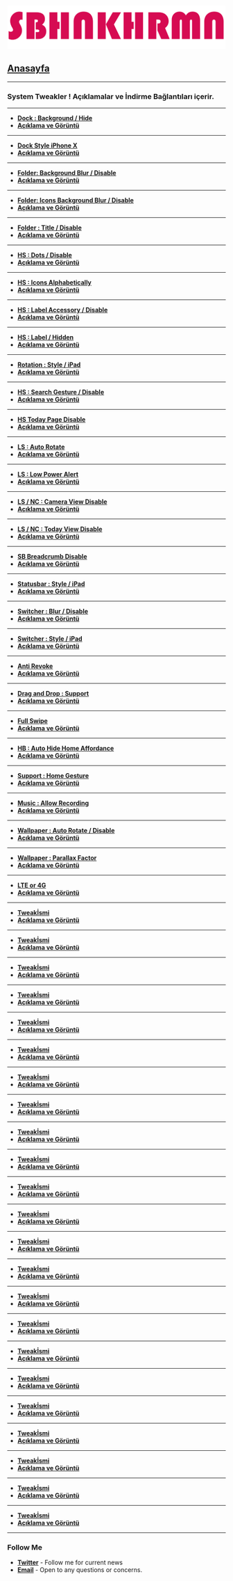 ![download](https://github.com/sbhnkhrmn/sbhnkhrmn.github.io/raw/master/ikonlar/ReadMe2_Sbhnkhrmn.png)

## [**Anasayfa**](https://github.com/sbhnkhrmn/sbhnkhrmn.github.io) 
________________________
### System Tweakler ! Açıklamalar ve İndirme Bağlantıları içerir.
________________________

* [**Dock : Background / Hide**](https://github.com/sbhnkhrmn/sbhnkhrmn.github.io/raw/master/debs/com.sbhnkhrmn.dock.backgroundhidden_0.0.1_iphoneos-arm.deb)
* [**Açıklama ve Görüntü**](https://sbhnkhrmn.github.io/depictions/com.sbhnkhrmn.dock.backgroundhidden/index.html)
________________________
* [**Dock Style iPhone X**](https://github.com/sbhnkhrmn/sbhnkhrmn.github.io/raw/master/debs/com.sbhnkhrmn.dock.stylex_0.0.1_iphoneos-arm.de)
* [**Açıklama ve Görüntü**](https://sbhnkhrmn.github.io/depictions/com.sbhnkhrmn.dock.stylex/index.html)
________________________
* [**Folder: Background Blur / Disable**](https://github.com/sbhnkhrmn/sbhnkhrmn.github.io/raw/master/debs/com.sbhnkhrmn.folder.backgroundblur_0.0.1_iphoneos-arm.deb)
* [**Açıklama ve Görüntü**](https://sbhnkhrmn.github.io/depictions/com.sbhnkhrmn.folder.backgroundblur/index.html)
________________________
* [**Folder: Icons Background Blur / Disable**](https://github.com/sbhnkhrmn/sbhnkhrmn.github.io/raw/master/debs/com.sbhnkhrmn.folder.iconsbackgroundblur_0.0.1_iphoneos-arm.deb)
* [**Açıklama ve Görüntü**](https://sbhnkhrmn.github.io/depictions/com.sbhnkhrmn.folder.iconsbackgroundblur/index.html)
________________________
* [**Folder : Title / Disable**](https://github.com/sbhnkhrmn/sbhnkhrmn.github.io/raw/master/debs/com.sbhnkhrmn.folder.title.disable_0.0.1_iphoneos-arm.deb)
* [**Açıklama ve Görüntü**](https://sbhnkhrmn.github.io/depictions/com.sbhnkhrmn.folder.title.disable/index.html)
________________________
* [**HS : Dots / Disable**](https://github.com/sbhnkhrmn/sbhnkhrmn.github.io/raw/master/debs/com.sbhnkhrmn.homescreen.dots.disable_0.0.1_iphoneos-arm.deb)
* [**Açıklama ve Görüntü**](https://sbhnkhrmn.github.io/depictions/com.sbhnkhrmn.homescreen.dots.disable/index.html)
________________________
* [**HS : Icons Alphabetically**](https://github.com/sbhnkhrmn/sbhnkhrmn.github.io/raw/master/debs/com.sbhnkhrmn.homescreen.iconsalphabetically_0.0.1_iphoneos-arm.deb)
* [**Açıklama ve Görüntü**](https://sbhnkhrmn.github.io/depictions/com.sbhnkhrmn.homescreen.iconsalphabetically/index.html)
________________________
* [**HS : Label Accessory / Disable**](https://github.com/sbhnkhrmn/sbhnkhrmn.github.io/raw/master/debs/com.sbhnkhrmn.homescreen.label.accessory.disable_0.0.1_iphoneos-arm.deb)
* [**Açıklama ve Görüntü**](https://sbhnkhrmn.github.io/depictions/com.sbhnkhrmn.homescreen.label.accessory.disable/index.html)
________________________
* [**HS : Label / Hidden**](https://github.com/sbhnkhrmn/sbhnkhrmn.github.io/raw/master/debs/com.sbhnkhrmn.homescreen.label.hidden_0.0.1_iphoneos-arm.deb)
* [**Açıklama ve Görüntü**](https://sbhnkhrmn.github.io/depictions/com.sbhnkhrmn.homescreen.label.hidden/index.html)
________________________
* [**Rotation : Style / iPad**](https://github.com/sbhnkhrmn/sbhnkhrmn.github.io/raw/master/debs/com.sbhnkhrmn.homescreen.rotation.styleipad_0.0.1_iphoneos-arm.deb)
* [**Açıklama ve Görüntü**](https://sbhnkhrmn.github.io/depictions/com.sbhnkhrmn.homescreen.rotation.styleipad/index.html)
________________________
* [**HS : Search Gesture / Disable**](https://github.com/sbhnkhrmn/sbhnkhrmn.github.io/raw/master/debs/com.sbhnkhrmn.homescreen.searchgesture.disable_0.0.1_iphoneos-arm.deb)
* [**Açıklama ve Görüntü**](https://sbhnkhrmn.github.io/depictions/com.sbhnkhrmn.homescreen.searchgesture.disable/index.html)
________________________
* [**HS Today Page Disable**](https://github.com/sbhnkhrmn/sbhnkhrmn.github.io/raw/master/debs/com.sbhnkhrmn.homescreen.todaypage_0.0.1_iphoneos-arm.deb)
* [**Açıklama ve Görüntü**](https://sbhnkhrmn.github.io/depictions/com.sbhnkhrmn.homescreen.todaypage/index.html)
________________________
* [**LS : Auto Rotate**](https://github.com/sbhnkhrmn/sbhnkhrmn.github.io/raw/master/debs/com.sbhnkhrmn.lockscreen.autorotate_0.0.1_iphoneos-arm.deb)
* [**Açıklama ve Görüntü**](https://sbhnkhrmn.github.io/depictions/com.sbhnkhrmn.lockscreen.autorotate/index.html)
________________________
* [**LS : Low Power Alert**](https://github.com/sbhnkhrmn/sbhnkhrmn.github.io/raw/master/debs/com.sbhnkhrmn.lockscreen.lowpoweralert_0.0.1_iphoneos-arm.deb)
* [**Açıklama ve Görüntü**](https://sbhnkhrmn.github.io/depictions/com.sbhnkhrmn.lockscreen.lowpoweralert/index.html)
________________________

* [**LS / NC : Camera View Disable**](https://github.com/sbhnkhrmn/sbhnkhrmn.github.io/raw/master/debs/com.sbhnkhrmn.lockscren.notification.cameraview.disable_0.0.1_iphoneos-arm.deb)
* [**Açıklama ve Görüntü**](https://sbhnkhrmn.github.io/depictions/com.sbhnkhrmn.lockscren.notification.cameraview.disable/index.html)
________________________

* [**LS / NC : Today View Disable**](https://github.com/sbhnkhrmn/sbhnkhrmn.github.io/raw/master/debs/com.sbhnkhrmn.lockscren.notification.todayview.disable_0.0.1_iphoneos-arm.deb)
* [**Açıklama ve Görüntü**](https://sbhnkhrmn.github.io/depictions/com.sbhnkhrmn.lockscren.notification.todayview.disable/index.html)
________________________

* [**SB Breadcrumb Disable**](https://github.com/sbhnkhrmn/sbhnkhrmn.github.io/raw/master/debs/com.sbhnkhrmn.statusbar.breadcrumb.disable_0.0.1_iphoneos-arm.deb)
* [**Açıklama ve Görüntü**](https://sbhnkhrmn.github.io/depictions/com.sbhnkhrmn.statusbar.breadcrumb.disable/index.html)
________________________

* [**Statusbar : Style / iPad**](https://github.com/sbhnkhrmn/sbhnkhrmn.github.io/raw/master/debs/com.sbhnkhrmn.statusbar.styleipad_0.0.1_iphoneos-arm.deb)
* [**Açıklama ve Görüntü**](https://sbhnkhrmn.github.io/depictions/com.sbhnkhrmn.statusbar.styleipad/index.html)
________________________

* [**Switcher : Blur / Disable**](https://github.com/sbhnkhrmn/sbhnkhrmn.github.io/raw/master/debs/com.sbhnkhrmn.switcher.noblur_0.0.1_iphoneos-arm.deb)
* [**Açıklama ve Görüntü**](https://sbhnkhrmn.github.io/depictions/com.sbhnkhrmn.switcher.noblur/index.html)
________________________

* [**Switcher : Style / iPad**](https://github.com/sbhnkhrmn/sbhnkhrmn.github.io/raw/master/debs/com.sbhnkhrmn.switcher.styleipad_0.0.1_iphoneos-arm.deb)
* [**Açıklama ve Görüntü**](https://sbhnkhrmn.github.io/depictions/com.sbhnkhrmn.switcher.styleipad/index.html)
________________________

* [**Anti Revoke**](https://github.com/sbhnkhrmn/sbhnkhrmn.github.io/raw/master/debs/com.sbhnkhrmn.antirevoke_0.0.1_iphoneos-arm.deb)
* [**Açıklama ve Görüntü**](https://sbhnkhrmn.github.io/depictions/com.sbhnkhrmn.antirevoke/index.html)
________________________

* [**Drag and Drop : Support**](https://github.com/sbhnkhrmn/sbhnkhrmn.github.io/raw/master/debs/com.sbhnkhrmn.dragdropsupport_0.0.1_iphoneos-arm.deb)
* [**Açıklama ve Görüntü**](https://sbhnkhrmn.github.io/depictions/com.sbhnkhrmn.dragdropsupport/index.html)
________________________

* [**Full Swipe**](https://github.com/sbhnkhrmn/sbhnkhrmn.github.io/raw/master/debs/com.sbhnkhrmn.fullswipe_0.0.1_iphoneos-arm.deb)
* [**Açıklama ve Görüntü**](https://sbhnkhrmn.github.io/depictions/com.sbhnkhrmn.fullswipe/index.html)
________________________

* [**HB : Auto Hide Home Affordance**](https://github.com/sbhnkhrmn/sbhnkhrmn.github.io/raw/master/debs/com.sbhnkhrmn.homebar.autohide_0.0.1_iphoneos-arm.deb)
* [**Açıklama ve Görüntü**](https://sbhnkhrmn.github.io/depictions/com.sbhnkhrmn.homebar.autohide/index.html)
________________________

* [**Support : Home Gesture**](https://github.com/sbhnkhrmn/sbhnkhrmn.github.io/raw/master/debs/com.sbhnkhrmn.homegesture.support_0.0.1_iphoneos-arm.deb)
* [**Açıklama ve Görüntü**](https://sbhnkhrmn.github.io/depictions/com.sbhnkhrmn.homegesture.support/index.html)
________________________

* [**Music : Allow Recording**](https://github.com/sbhnkhrmn/sbhnkhrmn.github.io/raw/master/debs/com.sbhnkhrmn.music.allowrecording_0.0.1_iphoneos-arm.deb)
* [**Açıklama ve Görüntü**](https://sbhnkhrmn.github.io/depictions/com.sbhnkhrmn.music.allowrecording/index.html)
________________________

* [**Wallpaper : Auto Rotate / Disable**](https://github.com/sbhnkhrmn/sbhnkhrmn.github.io/raw/master/debs/com.sbhnkhrmn.wallpaper.autorotatadisabled_0.0.1_iphoneos-arm.deb)
* [**Açıklama ve Görüntü**](https://sbhnkhrmn.github.io/depictions/com.sbhnkhrmn.wallpaper.autorotatadisabled/index.html)
________________________

* [**Wallpaper : Parallax Factor**](https://github.com/sbhnkhrmn/sbhnkhrmn.github.io/raw/master/debs/com.sbhnkhrmn.wallpaper.parallax.factor_0.0.1_iphoneos-arm.deb)
* [**Açıklama ve Görüntü**](https://sbhnkhrmn.github.io/depictions/com.sbhnkhrmn.wallpaper.parallax.factor/index.html)
________________________

* [**LTE or 4G**](https://github.com/sbhnkhrmn/sbhnkhrmn.github.io/raw/master/debs/com.sbhnkhrmn.statusbar.lteor4g_0.0.1_iphoneos-arm.deb)
* [**Açıklama ve Görüntü**](https://sbhnkhrmn.github.io/depictions/com.sbhnkhrmn.statusbar.lteor4g/index.html)
________________________

* [**Tweakİsmi**](https://github.com/sbhnkhrmn/sbhnkhrmn.github.io/raw/master/)
* [**Açıklama ve Görüntü**]()
________________________

* [**Tweakİsmi**](https://github.com/sbhnkhrmn/sbhnkhrmn.github.io/raw/master/)
* [**Açıklama ve Görüntü**]()
________________________

* [**Tweakİsmi**](https://github.com/sbhnkhrmn/sbhnkhrmn.github.io/raw/master/)
* [**Açıklama ve Görüntü**]()
________________________

* [**Tweakİsmi**](https://github.com/sbhnkhrmn/sbhnkhrmn.github.io/raw/master/)
* [**Açıklama ve Görüntü**]()
________________________

* [**Tweakİsmi**](https://github.com/sbhnkhrmn/sbhnkhrmn.github.io/raw/master/)
* [**Açıklama ve Görüntü**]()
________________________

* [**Tweakİsmi**](https://github.com/sbhnkhrmn/sbhnkhrmn.github.io/raw/master/)
* [**Açıklama ve Görüntü**]()
________________________

* [**Tweakİsmi**](https://github.com/sbhnkhrmn/sbhnkhrmn.github.io/raw/master/)
* [**Açıklama ve Görüntü**]()
________________________

* [**Tweakİsmi**](https://github.com/sbhnkhrmn/sbhnkhrmn.github.io/raw/master/)
* [**Açıklama ve Görüntü**]()
________________________

* [**Tweakİsmi**](https://github.com/sbhnkhrmn/sbhnkhrmn.github.io/raw/master/)
* [**Açıklama ve Görüntü**]()
________________________

* [**Tweakİsmi**](https://github.com/sbhnkhrmn/sbhnkhrmn.github.io/raw/master/)
* [**Açıklama ve Görüntü**]()
________________________

* [**Tweakİsmi**](https://github.com/sbhnkhrmn/sbhnkhrmn.github.io/raw/master/)
* [**Açıklama ve Görüntü**]()
________________________

* [**Tweakİsmi**](https://github.com/sbhnkhrmn/sbhnkhrmn.github.io/raw/master/)
* [**Açıklama ve Görüntü**]()
________________________

* [**Tweakİsmi**](https://github.com/sbhnkhrmn/sbhnkhrmn.github.io/raw/master/)
* [**Açıklama ve Görüntü**]()
________________________

* [**Tweakİsmi**](https://github.com/sbhnkhrmn/sbhnkhrmn.github.io/raw/master/)
* [**Açıklama ve Görüntü**]()
________________________

* [**Tweakİsmi**](https://github.com/sbhnkhrmn/sbhnkhrmn.github.io/raw/master/)
* [**Açıklama ve Görüntü**]()
________________________

* [**Tweakİsmi**](https://github.com/sbhnkhrmn/sbhnkhrmn.github.io/raw/master/)
* [**Açıklama ve Görüntü**]()
________________________

* [**Tweakİsmi**](https://github.com/sbhnkhrmn/sbhnkhrmn.github.io/raw/master/)
* [**Açıklama ve Görüntü**]()
________________________

* [**Tweakİsmi**](https://github.com/sbhnkhrmn/sbhnkhrmn.github.io/raw/master/)
* [**Açıklama ve Görüntü**]()
________________________

* [**Tweakİsmi**](https://github.com/sbhnkhrmn/sbhnkhrmn.github.io/raw/master/)
* [**Açıklama ve Görüntü**]()
________________________

* [**Tweakİsmi**](https://github.com/sbhnkhrmn/sbhnkhrmn.github.io/raw/master/)
* [**Açıklama ve Görüntü**]()
________________________

* [**Tweakİsmi**](https://github.com/sbhnkhrmn/sbhnkhrmn.github.io/raw/master/)
* [**Açıklama ve Görüntü**]()
________________________

* [**Tweakİsmi**](https://github.com/sbhnkhrmn/sbhnkhrmn.github.io/raw/master/)
* [**Açıklama ve Görüntü**]()
________________________

* [**Tweakİsmi**](https://github.com/sbhnkhrmn/sbhnkhrmn.github.io/raw/master/)
* [**Açıklama ve Görüntü**]()
________________________




























































### Follow Me
* [**Twitter**](https://twitter.com/sbhnkhrmn) - Follow me for current news
* [**Email**](mailto:khrmn.sbhn@gmail.com) - Open to any questions or concerns.